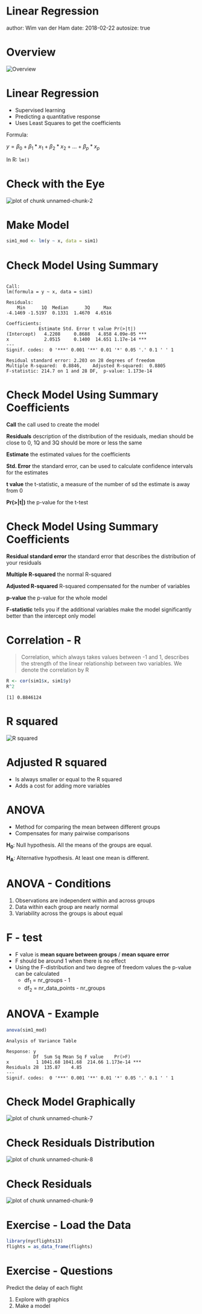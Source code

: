 

Linear Regression
========================================================
author: Wim van der Ham
date: 2018-02-22
autosize: true

Overview
========================================================

![Overview](./model_schema.jpg)

Linear Regression
========================================================

- Supervised learning
- Predicting a quantitative response
- Uses Least Squares to get the coefficients

Formula:

$y = β_0 + β_1 * x_1 + β_2 * x_2 + . . . + β_p * x_p$

In R: `lm()`

Check with the Eye
========================================================

![plot of chunk unnamed-chunk-2](lm-figure/unnamed-chunk-2-1.png)

Make Model
========================================================


```r
sim1_mod <- lm(y ~ x, data = sim1)
```

Check Model Using Summary
========================================================


```

Call:
lm(formula = y ~ x, data = sim1)

Residuals:
    Min      1Q  Median      3Q     Max 
-4.1469 -1.5197  0.1331  1.4670  4.6516 

Coefficients:
            Estimate Std. Error t value Pr(>|t|)    
(Intercept)   4.2208     0.8688   4.858 4.09e-05 ***
x             2.0515     0.1400  14.651 1.17e-14 ***
---
Signif. codes:  0 '***' 0.001 '**' 0.01 '*' 0.05 '.' 0.1 ' ' 1

Residual standard error: 2.203 on 28 degrees of freedom
Multiple R-squared:  0.8846,	Adjusted R-squared:  0.8805 
F-statistic: 214.7 on 1 and 28 DF,  p-value: 1.173e-14
```

Check Model Using Summary Coefficients
========================================================

**Call** the call used to create the model

**Residuals** description of the distribution of the residuals, median should be close to 0, 1Q and 3Q should be more or less the same

**Estimate** the estimated values for the coefficients

**Std. Error** the standard error, can be used to calculate confidence intervals for the estimates

**t value** the t-statistic, a measure of the number of sd the estimate is away from 0

**Pr(>|t|)** the p-value for the t-test

Check Model Using Summary Coefficients
========================================================

**Residual standard error** the standard error that describes the distribution of your residuals

**Multiple R-squared** the normal R-squared

**Adjusted R-squared** R-squared compensated for the number of variables

**p-value** the p-value for the whole model

**F-statistic** tells you if the additional variables make the model significantly better than the intercept only model

Correlation - R
========================================================

> Correlation, which always takes values between -1 and 1, describes the strength
of the linear relationship between two variables. We denote the correlation by R


```r
R <- cor(sim1$x, sim1$y)
R^2
```

```
[1] 0.8846124
```

R squared
========================================================

![R squared](./r_squared.jpg)

Adjusted R squared
========================================================

- Is always smaller or equal to the R squared
- Adds a cost for adding more variables

ANOVA
========================================================

- Method for comparing the mean between different groups
- Compensates for many pairwise comparisons

**H<sub>0</sub>**: Null hypothesis. All the means of the groups are equal.

**H<sub>A</sub>**: Alternative hypothesis. At least one mean is different.

ANOVA - Conditions
========================================================

1. Observations are independent within and across groups
1. Data within each group are nearly normal
1. Variability across the groups is about equal

F - test
========================================================

- F value is **mean square between groups** / **mean square error**
- F should be around 1 when there is no effect
- Using the F-distribution and two degree of freedom values the p-value can be calculated
  - df<sub>1</sub> = nr_groups - 1
  - df<sub>2</sub> = nr_data_points - nr_groups

ANOVA - Example
========================================================
  

```r
anova(sim1_mod)
```

```
Analysis of Variance Table

Response: y
          Df  Sum Sq Mean Sq F value    Pr(>F)    
x          1 1041.68 1041.68  214.66 1.173e-14 ***
Residuals 28  135.87    4.85                      
---
Signif. codes:  0 '***' 0.001 '**' 0.01 '*' 0.05 '.' 0.1 ' ' 1
```

Check Model Graphically
========================================================

![plot of chunk unnamed-chunk-7](lm-figure/unnamed-chunk-7-1.png)

Check Residuals Distribution
========================================================

![plot of chunk unnamed-chunk-8](lm-figure/unnamed-chunk-8-1.png)

Check Residuals
========================================================

![plot of chunk unnamed-chunk-9](lm-figure/unnamed-chunk-9-1.png)

Exercise - Load the Data
========================================================


```r
library(nycflights13)
flights = as_data_frame(flights)
```

Exercise - Questions
========================================================

Predict the delay of each flight

1. Explore with graphics
1. Make a model
